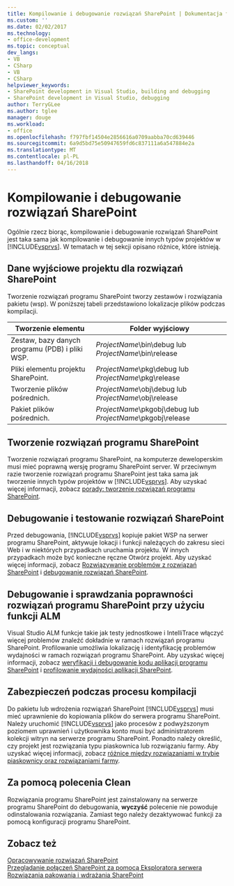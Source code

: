 ```yaml
---
title: Kompilowanie i debugowanie rozwiązań SharePoint | Dokumentacja firmy Microsoft
ms.custom: ''
ms.date: 02/02/2017
ms.technology:
- office-development
ms.topic: conceptual
dev_langs:
- VB
- CSharp
- VB
- CSharp
helpviewer_keywords:
- SharePoint development in Visual Studio, building and debugging
- SharePoint development in Visual Studio, debugging
author: TerryGLee
ms.author: tglee
manager: douge
ms.workload:
- office
ms.openlocfilehash: f797fbf14504e2856616a0709aabba70cd639446
ms.sourcegitcommit: 6a9d5bd75e50947659fd6c837111a6a547884e2a
ms.translationtype: MT
ms.contentlocale: pl-PL
ms.lasthandoff: 04/16/2018
---
```

# <a name="building-and-debugging-sharepoint-solutions"></a>Kompilowanie i debugowanie rozwiązań SharePoint
  Ogólnie rzecz biorąc, kompilowanie i debugowanie rozwiązań SharePoint jest taka sama jak kompilowanie i debugowanie innych typów projektów w [!INCLUDE[vsprvs](../sharepoint/includes/vsprvs-md.md)]. W tematach w tej sekcji opisano różnice, które istnieją.  
  
## <a name="project-output-for-sharepoint-solutions"></a>Dane wyjściowe projektu dla rozwiązań SharePoint  
 Tworzenie rozwiązań programu SharePoint tworzy zestawów i rozwiązania pakietu (wsp). W poniższej tabeli przedstawiono lokalizacje plików podczas kompilacji.  
  
|Tworzenie elementu|Folder wyjściowy|  
|----------------|-------------------|  
|Zestaw, bazy danych programu (PDB) i pliki WSP.|*ProjectName*\bin\debug lub *ProjectName*\bin\release|  
|Pliki elementu projektu SharePoint.|*ProjectName*\pkg\debug lub *ProjectName*\pkg\release|  
|Tworzenie plików pośrednich.|*ProjectName*\obj\debug lub *ProjectName*\obj\release|  
|Pakiet plików pośrednich.|*ProjectName*\pkgobj\debug lub *ProjectName*\pkgobj\release|  
  
## <a name="building-sharepoint-solutions"></a>Tworzenie rozwiązań programu SharePoint  
 Tworzenie rozwiązań programu SharePoint, na komputerze deweloperskim musi mieć poprawną wersję programu SharePoint server. W przeciwnym razie tworzenie rozwiązań programu SharePoint jest taka sama jak tworzenie innych typów projektów w [!INCLUDE[vsprvs](../sharepoint/includes/vsprvs-md.md)]. Aby uzyskać więcej informacji, zobacz [porady: tworzenie rozwiązań programu SharePoint](../sharepoint/how-to-build-sharepoint-solutions.md).  
  
## <a name="debugging-and-testing-sharepoint-solutions"></a>Debugowanie i testowanie rozwiązań SharePoint  
 Przed debugowania, [!INCLUDE[vsprvs](../sharepoint/includes/vsprvs-md.md)] kopiuje pakiet WSP na serwer programu SharePoint, aktywuje lokacji i funkcji należących do zakresu sieci Web i w niektórych przypadkach uruchamia projektu. W innych przypadkach może być konieczne ręczne Otwórz projekt. Aby uzyskać więcej informacji, zobacz [Rozwiązywanie problemów z rozwiązań SharePoint](../sharepoint/troubleshooting-sharepoint-solutions.md) i [debugowanie rozwiązań SharePoint](../sharepoint/debugging-sharepoint-solutions.md).  
  
## <a name="debugging-and-verifying-sharepoint-solutions-by-using-alm-features"></a>Debugowanie i sprawdzania poprawności rozwiązań programu SharePoint przy użyciu funkcji ALM  
 Visual Studio ALM funkcje takie jak testy jednostkowe i IntelliTrace włączyć więcej problemów znaleźć dokładnie w ramach rozwiązań programu SharePoint. Profilowanie umożliwia lokalizację i identyfikację problemów wydajności w ramach rozwiązań programu SharePoint. Aby uzyskać więcej informacji, zobacz [weryfikacji i debugowanie kodu aplikacji programu SharePoint](../sharepoint/verifying-and-debugging-sharepoint-code.md) i [profilowanie wydajności aplikacji SharePoint](../sharepoint/profiling-the-performance-of-sharepoint-applications.md).  
  
## <a name="security-during-the-build-process"></a>Zabezpieczeń podczas procesu kompilacji  
 Do pakietu lub wdrożenia rozwiązań SharePoint [!INCLUDE[vsprvs](../sharepoint/includes/vsprvs-md.md)] musi mieć uprawnienie do kopiowania plików do serwera programu SharePoint. Należy uruchomić [!INCLUDE[vsprvs](../sharepoint/includes/vsprvs-md.md)] jako procesów z podwyższonym poziomem uprawnień i użytkownika konto musi być administratorem kolekcji witryn na serwerze programu SharePoint. Ponadto należy określić, czy projekt jest rozwiązania typu piaskownica lub rozwiązaniu farmy. Aby uzyskać więcej informacji, zobacz [różnice między rozwiązaniami w trybie piaskownicy oraz rozwiązaniami farmy](../sharepoint/differences-between-sandboxed-and-farm-solutions.md).  
  
## <a name="using-the-clean-command"></a>Za pomocą polecenia Clean  
 Rozwiązania programu SharePoint jest zainstalowany na serwerze programu SharePoint do debugowania, **wyczyść** polecenie nie powoduje odinstalowania rozwiązania. Zamiast tego należy dezaktywować funkcji za pomocą konfiguracji programu SharePoint.  
  
## <a name="see-also"></a>Zobacz też  
 [Opracowywanie rozwiązań SharePoint](../sharepoint/developing-sharepoint-solutions.md)   
 [Przeglądanie połączeń SharePoint za pomocą Eksploratora serwera](../sharepoint/browsing-sharepoint-connections-using-server-explorer.md)   
 [Rozwiązania pakowania i wdrażania SharePoint](../sharepoint/packaging-and-deploying-sharepoint-solutions.md)  
  
  